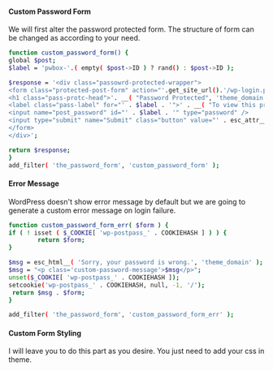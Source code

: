 
#### Custom Password Form
We will first alter the password protected form. The structure of form can be changed as according to your need.
```sh
function custom_password_form() {
global $post;
$label = 'pwbox-'.( empty( $post->ID ) ? rand() : $post->ID );

$response = '<div class="passowrd-protected-wrapper">
<form class="protected-post-form" action="'.get_site_url().'/wp-login.php?action=postpass" method="post">
<h1 class="pass-protc-head">'. __( "Password Protected", 'theme_domain' ) . '</h1>
<label class="pass-label" for="' . $label . '">' . __( "To view this protected page, enter the password below:", 'theme_domain' ) . ' </label>
<input name="post_password" id="' . $label . '" type="password" />
<input type="submit" name="Submit" class="button" value="' . esc_attr__( "Submit", 'theme_domain' ) . '" />
</form>
</div>';

return $response;
}
add_filter( 'the_password_form', 'custom_password_form' );
```
#### Error Message
WordPress doesn't show error message by default but we are going to generate a custom error message on login failure.
```sh
function custom_password_form_err( $form ) {
if ( ! isset ( $_COOKIE[ 'wp-postpass_' . COOKIEHASH ] ) ) {
		return $form;
}

$msg = esc_html__( 'Sorry, your password is wrong.', 'theme_domain' );
$msg = "<p class='custom-password-message'>$msg</p>";
unset($_COOKIE[ 'wp-postpass_' . COOKIEHASH ]);
setcookie('wp-postpass_' . COOKIEHASH, null, -1, '/');
 return $msg . $form;
}

add_filter( 'the_password_form', 'custom_password_form_err' );
```
#### Custom Form Styling
I will leave you to do this part as you desire. You just need to add your css in theme.
